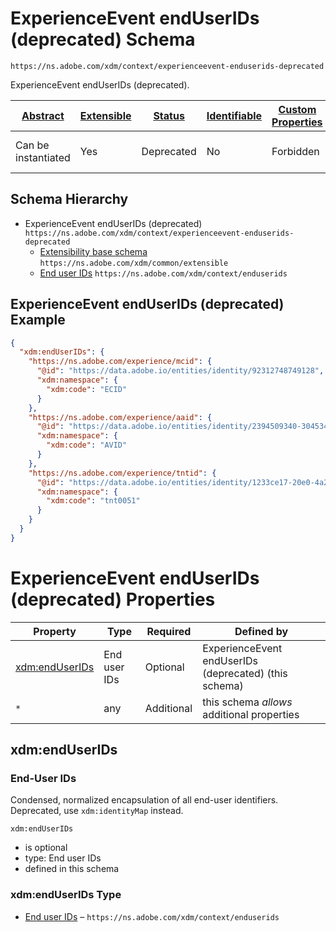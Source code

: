 
# ExperienceEvent endUserIDs (deprecated) Schema

```
https://ns.adobe.com/xdm/context/experienceevent-enduserids-deprecated
```

ExperienceEvent endUserIDs (deprecated).

| [Abstract](../../abstract.md) | [Extensible](../../extensions.md) | [Status](../../status.md) | [Identifiable](../../id.md) | [Custom Properties](../../extensions.md) | [Additional Properties](../../extensions.md) | Defined In |
|-------------------------------|-----------------------------------|---------------------------|-----------------------------|------------------------------------------|----------------------------------------------|------------|
| Can be instantiated | Yes | Deprecated | No | Forbidden | Permitted | [context/experienceevent-enduserids-deprecated.schema.json](context/experienceevent-enduserids-deprecated.schema.json) |
## Schema Hierarchy

* ExperienceEvent endUserIDs (deprecated) `https://ns.adobe.com/xdm/context/experienceevent-enduserids-deprecated`
  * [Extensibility base schema](../common/extensible.schema.md) `https://ns.adobe.com/xdm/common/extensible`
  * [End user IDs](enduserids.schema.md) `https://ns.adobe.com/xdm/context/enduserids`


## ExperienceEvent endUserIDs (deprecated) Example
```json
{
  "xdm:endUserIDs": {
    "https://ns.adobe.com/experience/mcid": {
      "@id": "https://data.adobe.io/entities/identity/92312748749128",
      "xdm:namespace": {
        "xdm:code": "ECID"
      }
    },
    "https://ns.adobe.com/experience/aaid": {
      "@id": "https://data.adobe.io/entities/identity/2394509340-30453470347",
      "xdm:namespace": {
        "xdm:code": "AVID"
      }
    },
    "https://ns.adobe.com/experience/tntid": {
      "@id": "https://data.adobe.io/entities/identity/1233ce17-20e0-4a2c-8198-2a77fd60cf4d",
      "xdm:namespace": {
        "xdm:code": "tnt0051"
      }
    }
  }
}
```

# ExperienceEvent endUserIDs (deprecated) Properties

| Property | Type | Required | Defined by |
|----------|------|----------|------------|
| [xdm:endUserIDs](#xdmenduserids) | End user IDs | Optional | ExperienceEvent endUserIDs (deprecated) (this schema) |
| `*` | any | Additional | this schema *allows* additional properties |

## xdm:endUserIDs
### End-User IDs

Condensed, normalized encapsulation of all end-user identifiers. Deprecated, use `xdm:identityMap` instead.

`xdm:endUserIDs`
* is optional
* type: End user IDs
* defined in this schema

### xdm:endUserIDs Type


* [End user IDs](enduserids.schema.md) – `https://ns.adobe.com/xdm/context/enduserids`




